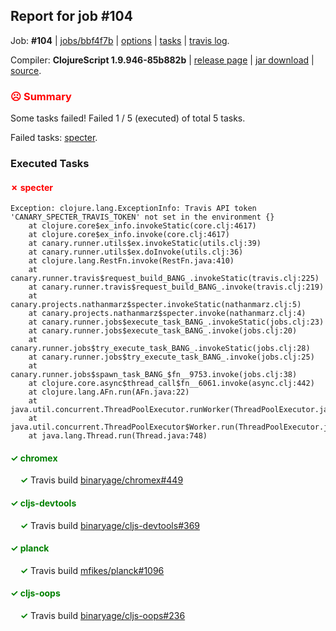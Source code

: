 ## Report for job #104

Job: **#104** | [jobs/bbf4f7b](https://github.com/cljs-oss/canary/commit/bbf4f7b7a1f74f9a7e3d5e790430c3784c824c0b) | [options](options.edn) | [tasks](tasks.edn) | [travis log](https://travis-ci.org/cljs-oss/canary/builds/283058057).

Compiler: **ClojureScript 1.9.946-85b882b** | [release page](https://github.com/cljs-oss/canary/releases/tag/r1.9.946-85b882b) | [jar download](https://github.com/cljs-oss/canary/releases/download/r1.9.946-85b882b/clojurescript-1.9.946-85b882b.jar) | [source](https://github.com/clojure/clojurescript/commit/85b882b728984734793d635c923bfab0f71ba00f).

### <b style='color:red'>☹ Summary</b>

Some tasks failed! Failed 1 / 5 (executed) of total 5 tasks.

Failed tasks: [specter](#-specter).

### Executed Tasks

#### <b style='color:red'>&#x2717; specter</b>
```
Exception: clojure.lang.ExceptionInfo: Travis API token 'CANARY_SPECTER_TRAVIS_TOKEN' not set in the environment {}
	at clojure.core$ex_info.invokeStatic(core.clj:4617)
	at clojure.core$ex_info.invoke(core.clj:4617)
	at canary.runner.utils$ex.invokeStatic(utils.clj:39)
	at canary.runner.utils$ex.doInvoke(utils.clj:36)
	at clojure.lang.RestFn.invoke(RestFn.java:410)
	at canary.runner.travis$request_build_BANG_.invokeStatic(travis.clj:225)
	at canary.runner.travis$request_build_BANG_.invoke(travis.clj:219)
	at canary.projects.nathanmarz$specter.invokeStatic(nathanmarz.clj:5)
	at canary.projects.nathanmarz$specter.invoke(nathanmarz.clj:4)
	at canary.runner.jobs$execute_task_BANG_.invokeStatic(jobs.clj:23)
	at canary.runner.jobs$execute_task_BANG_.invoke(jobs.clj:20)
	at canary.runner.jobs$try_execute_task_BANG_.invokeStatic(jobs.clj:28)
	at canary.runner.jobs$try_execute_task_BANG_.invoke(jobs.clj:25)
	at canary.runner.jobs$spawn_task_BANG_$fn__9753.invoke(jobs.clj:38)
	at clojure.core.async$thread_call$fn__6061.invoke(async.clj:442)
	at clojure.lang.AFn.run(AFn.java:22)
	at java.util.concurrent.ThreadPoolExecutor.runWorker(ThreadPoolExecutor.java:1149)
	at java.util.concurrent.ThreadPoolExecutor$Worker.run(ThreadPoolExecutor.java:624)
	at java.lang.Thread.run(Thread.java:748)

```

#### <b style='color:green'>&#x2713; chromex</b>
&nbsp;&nbsp;&nbsp;&nbsp;<b style='color:green'>&#x2713;</b> Travis build [binaryage/chromex#449](https://travis-ci.org/binaryage/chromex/builds/283058788)<br>

#### <b style='color:green'>&#x2713; cljs-devtools</b>
&nbsp;&nbsp;&nbsp;&nbsp;<b style='color:green'>&#x2713;</b> Travis build [binaryage/cljs-devtools#369](https://travis-ci.org/binaryage/cljs-devtools/builds/283058792)<br>

#### <b style='color:green'>&#x2713; planck</b>
&nbsp;&nbsp;&nbsp;&nbsp;<b style='color:green'>&#x2713;</b> Travis build [mfikes/planck#1096](https://travis-ci.org/mfikes/planck/builds/283058790)<br>

#### <b style='color:green'>&#x2713; cljs-oops</b>
&nbsp;&nbsp;&nbsp;&nbsp;<b style='color:green'>&#x2713;</b> Travis build [binaryage/cljs-oops#236](https://travis-ci.org/binaryage/cljs-oops/builds/283058794)<br>